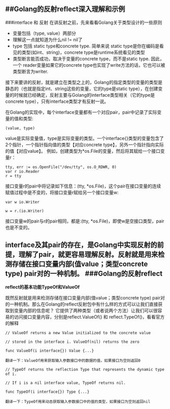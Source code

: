 ##Golang的反射reflect深入理解和示例
---
###interface 和 反射
在讲反射之前，先来看看Golang关于类型设计的一些原则 
* 变量包括（type, value）两部分  
 * 理解这一点就知道为什么nil != nil了
* type 包括 static type和concrete type. 简单来说 static type是你在编码是看见的类型(如int、string)，concrete type是runtime系统看见的类型
* 类型断言能否成功，取决于变量的concrete type，而不是static type. 因此，一个 reader变量如果它的concrete type也实现了write方法的话，它也可以被类型断言为writer.

接下来要讲的反射，就是建立在类型之上的，Golang的指定类型的变量的类型是静态的（也就是指定int、string这些的变量，它的type是static type），在创建变量的时候就已经确定，反射主要与Golang的interface类型相关（它的type是concrete type），只有interface类型才有反射一说。

在Golang的实现中，每个interface变量都有一个对应pair，pair中记录了实际变量的值和类型: 
```
(value, type)
```
value是实际变量值，type是实际变量的类型。一个interface{}类型的变量包含了2个指针，一个指针指向值的类型【对应concrete type】，另外一个指针指向实际的值【对应value】。 
例如，创建类型为*os.File的变量，然后将其赋给一个接口变量r： 
```
tty, err := os.OpenFile("/dev/tty", os.O_RDWR, 0)
var r io.Reader
r = tty
```
接口变量r的pair中将记录如下信息：(tty, *os.File)，这个pair在接口变量的连续赋值过程中是不变的，将接口变量r赋给另一个接口变量w: 
```
var w io.Writer

w = r.(io.Writer)
```
接口变量w的pair与r的pair相同，都是:(tty, *os.File)，即使w是空接口类型，pair也是不变的。  

interface及其pair的存在，是Golang中实现反射的前提，理解了pair，就更容易理解反射。反射就是用来检测存储在接口变量内部(值value；类型concrete type) pair对的一种机制。 
###Golang的反射reflect
---
**reflect的基本功能TypeOf和ValueOf**

既然反射就是用来检测存储在接口变量内部(值value；类型concrete type) pair对的一种机制。那么在Golang的reflect反射包中有什么样的方式可以让我们直接获取到变量内部的信息呢？ 它提供了两种类型（或者说两个方法）让我们可以很容易的访问接口变量内容，分别是reflect.ValueOf() 和 reflect.TypeOf()，看看官方的解释

```
// ValueOf returns a new Value initialized to the concrete value

// stored in the interface i. ValueOf(nil) returns the zero

func ValueOf(i interface{}) Value {...}

翻译一下：ValueOf用来获取输入参数接口中的数据的值，如果接口为空则返回0

// TypeOf returns the reflection Type that represents the dynamic type of i.

// If i is a nil interface value, TypeOf returns nil.

func TypeOf(i interface{}) Type {...}

翻译一下：TypeOf用来动态获取输入参数接口中的值的类型，如果接口为空则返回nil
```

